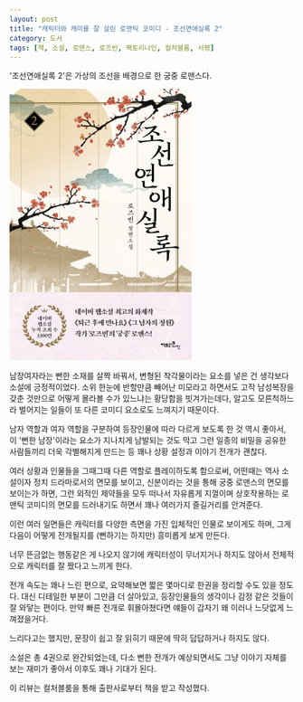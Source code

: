 ```yaml
---
layout: post
title: "캐릭터와 캐미를 잘 살린 로맨틱 코미디 - 조선연애실록 2"
category: 도서
tags: [책, 소설, 로맨스, 로즈빈, 팩토리나인, 컬처블룸, 서평]
---
```


'조선연애실록 2'은
가상의 조선을 배경으로 한 궁중 로맨스다.

![표지](/images/the-annals-of-the-joseon-romance-2-book-h480.jpg)

남장여자라는 뻔한 소재를 살짝 바꿔서,
변형된 착각물이라는 요소를 넣은 건 생각보다 소설에 긍정적이었다.
소위 한눈에 반할만큼 빼어난 미모라고 하면서도 고작 남성복장을 갖춘 것만으로 어떻게 몰라볼 수가 있느냐는 황당함을 빗겨가는데다,
알고도 모른척하느라 벌어지는 일들이 또 다른 코미디 요소로도 느껴지기 때문이다.

남자 역할과 여자 역할을 구분하여
등장인물에 따라 다르게 보도록 한 것 역시 좋아서,
이 '뻔한 남장'이라는 요소가 지나치게 남발되는 것도 막고
그런 일종의 비밀을 공유한 사람들끼리 더욱 각별해지게 만드는 등
꽤나 상황 설정과 이야기 전개가 괜찮다.

여러 상황과 인물들을 그때그때 다른 역할로 플레이하도록 함으로써,
어떤때는 역사 소설이자 정치 드라마로서의 면모를 보이고,
신분이라는 것을 통해 궁중 로맨스의 면모를 보이는가 하면,
그런 외적인 제약들을 모두 떠나서 자유롭게 지껄이며 상호작용하는
로맨틱 코미디의 면모를 드러내기도 하면서
꽤나 여러가지 즐길거리를 안겨준다.

이런 여러 일면들은 캐릭터를 다양한 측면을 가진 입체적인 인물로 보이게도 하며,
그게 다음이 어떻게 전개될지를 (뻔하기는 하지만) 흥미롭게 보게 만든다.

너무 뜬금없는 행동같은 게 나오지 않기에 캐릭터성이 무너지거나 하지도 않아서
전체적으로 캐릭터를 잘 짰다고 느끼게 한다.

전개 속도는 꽤나 느린 편으로,
요약해보면 짧은 몇마디로 한권을 정리할 수도 있을 정도다.
대신 디테일한 부분이 그만큼 더 살아있고,
등장인물들의 생각이나 감정 같은 것들이 잘 와닿는 편이다.
만약 빠른 전개로 휘몰아쳤다면 얘들이 갑자기 왜 이러나 느닷없게 느껴졌을거다.

느리다고는 했지만, 문장이 쉽고 잘 읽히기 때문에 딱히 답답하거나 하지도 않다.

소설은 총 4권으로 완간되었는데,
다소 뻔한 전개가 예상되면서도
그냥 이야기 자체를 보는 재미가 좋아서
이후도 꽤나 기대가 된다.



<div class="im im-info">
이 리뷰는 컬처블룸을 통해 출판사로부터 책을 받고 작성했다.
</div>
